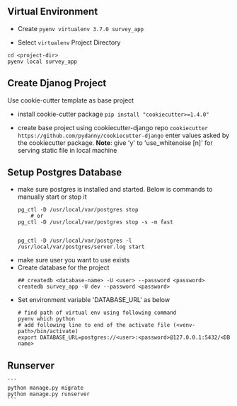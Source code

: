 ## Virtual Environment
- Create
`pyenv virtualenv 3.7.0 survey_app`

- Select `virtualenv` Project Directory
```
cd <project-dir>
pyenv local survey_app
```
## Create Djanog Project
Use cookie-cutter template as base project 
- install cookie-cutter package
`pip install "cookiecutter>=1.4.0"`

- create base project using cookiecutter-django repo
`cookiecutter https://github.com/pydanny/cookiecutter-django`
enter values asked by the cookiecutter package.
**Note**: give 'y' to 'use_whitenoise [n]' for serving static file in local machine


## Setup Postgres Database
- make sure postgres is installed and started. Below is commands to manually start or stop it
    ```
    pg_ctl -D /usr/local/var/postgres stop
        # or
    pg_ctl -D /usr/local/var/postgres stop -s -m fast


    pg_ctl -D /usr/local/var/postgres -l /usr/local/var/postgres/server.log start
    ```
- make sure user you want to use exists 
- Create database for the project
    ```
    ## createdb <database-name> -U <user> --password <password>
    createdb survey_app -U dev --password <password>
    ```
- Set environment variable 'DATABASE_URL' as below
    ```
    # find path of virtual env using following command
    pyenv which python
    # add following line to end of the activate file (<venv-path>/bin/activate)
    export DATABASE_URL=postgres://<user>:<password>@127.0.0.1:5432/<DB name>
    ```
## Runserver
    ```
    python manage.py migrate
    python manage.py runserver
    ```


